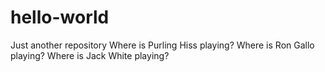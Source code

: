 # hello-world
Just another repository
Where is Purling Hiss playing?
Where is Ron Gallo playing?
Where is Jack White playing?
